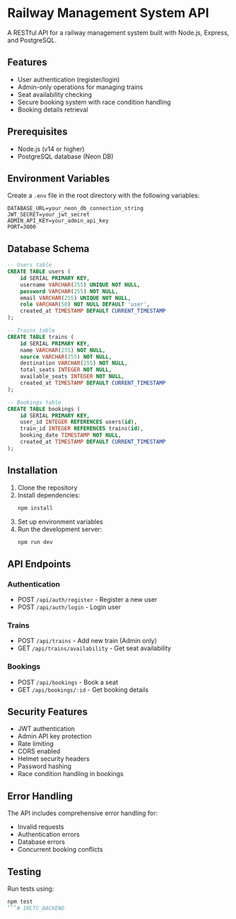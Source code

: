 # Railway Management System API

A RESTful API for a railway management system built with Node.js, Express, and PostgreSQL.

## Features

- User authentication (register/login)
- Admin-only operations for managing trains
- Seat availability checking
- Secure booking system with race condition handling
- Booking details retrieval

## Prerequisites

- Node.js (v14 or higher)
- PostgreSQL database (Neon DB)

## Environment Variables

Create a `.env` file in the root directory with the following variables:

```env
DATABASE_URL=your_neon_db_connection_string
JWT_SECRET=your_jwt_secret
ADMIN_API_KEY=your_admin_api_key
PORT=3000
```

## Database Schema

```sql
-- Users table
CREATE TABLE users (
    id SERIAL PRIMARY KEY,
    username VARCHAR(255) UNIQUE NOT NULL,
    password VARCHAR(255) NOT NULL,
    email VARCHAR(255) UNIQUE NOT NULL,
    role VARCHAR(50) NOT NULL DEFAULT 'user',
    created_at TIMESTAMP DEFAULT CURRENT_TIMESTAMP
);

-- Trains table
CREATE TABLE trains (
    id SERIAL PRIMARY KEY,
    name VARCHAR(255) NOT NULL,
    source VARCHAR(255) NOT NULL,
    destination VARCHAR(255) NOT NULL,
    total_seats INTEGER NOT NULL,
    available_seats INTEGER NOT NULL,
    created_at TIMESTAMP DEFAULT CURRENT_TIMESTAMP
);

-- Bookings table
CREATE TABLE bookings (
    id SERIAL PRIMARY KEY,
    user_id INTEGER REFERENCES users(id),
    train_id INTEGER REFERENCES trains(id),
    booking_date TIMESTAMP NOT NULL,
    created_at TIMESTAMP DEFAULT CURRENT_TIMESTAMP
);
```

## Installation

1. Clone the repository
2. Install dependencies:
   ```bash
   npm install
   ```
3. Set up environment variables
4. Run the development server:
   ```bash
   npm run dev
   ```

## API Endpoints

### Authentication

- POST `/api/auth/register` - Register a new user
- POST `/api/auth/login` - Login user

### Trains

- POST `/api/trains` - Add new train (Admin only)
- GET `/api/trains/availability` - Get seat availability

### Bookings

- POST `/api/bookings` - Book a seat
- GET `/api/bookings/:id` - Get booking details

## Security Features

- JWT authentication
- Admin API key protection
- Rate limiting
- CORS enabled
- Helmet security headers
- Password hashing
- Race condition handling in bookings

## Error Handling

The API includes comprehensive error handling for:
- Invalid requests
- Authentication errors
- Database errors
- Concurrent booking conflicts

## Testing

Run tests using:
```bash
npm test
```#   I R C T C _ B A C K E N D  
 